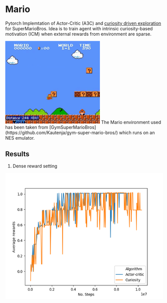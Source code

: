 # Mario
Pytorch Implemtation of Actor-Critic (A3C) and [curiosity driven exploration](https://pathak22.github.io/noreward-rl/) for SuperMarioBros. Idea is to train agent with intrinsic curiosity-based motivation (ICM) when external rewards from environment are sparse. 

 <img src="images/mario1.gif" width="300"> 
The Mario environment used has been taken from [GymSuperMarioBros](https://github.com/Kautenja/gym-super-mario-bros/) which runs on an NES emulator.

## Results
1) Dense reward setting

<img src ="images/Figure_1.png" width="500" height="400">
